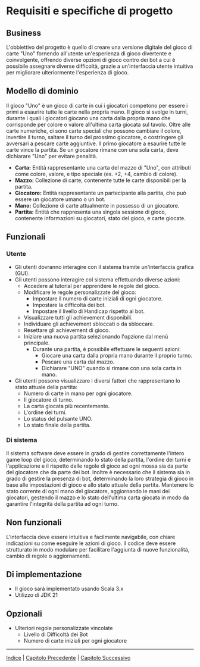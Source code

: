 # Requisiti e specifiche di progetto

## Business

L'obbiettivo del progetto è quello di creare una versione digitale del gioco di carte "Uno"
fornendo all'utente un'esperienza di gioco divertente e coinvolgente, offrendo diverse opzioni di gioco
contro dei bot a cui è possibile assegnare diverse difficoltà, grazie a un'interfaccia utente intuitiva
per migliorare ulteriormente l'esperienza di gioco.

## Modello di dominio

Il gioco "Uno" è un gioco di carte in cui i giocatori competono per essere i primi a esaurire tutte le carte nella propria mano. 
Il gioco si svolge in turni, durante i quali i giocatori giocano una carta dalla propria mano che corrisponde per colore o valore 
all'ultima carta giocata sul tavolo. Oltre alle carte numeriche, ci sono carte speciali che possono cambiare il colore, invertire 
il turno, saltare il turno del prossimo giocatore, o costringere gli avversari a pescare carte aggiuntive. Il primo giocatore a 
esaurire tutte le carte vince la partita. Se un giocatore rimane con una sola carta, deve dichiarare "Uno" per evitare penalità.

- **Carta:** Entità rappresentante una carta del mazzo di "Uno", con attributi come colore, valore, e tipo speciale (es. +2, +4, cambio di colore).
- **Mazzo:** Collezione di carte, contenente tutte le carte disponibili per la partita.
- **Giocatore:** Entità rappresentante un partecipante alla partita, che può essere un giocatore umano o un bot.
- **Mano:** Collezione di carte attualmente in possesso di un giocatore.
- **Partita:** Entità che rappresenta una singola sessione di gioco, contenente informazioni su giocatori, stato del gioco, e carte giocate.

## Funzionali



### Utente

- Gli utenti dovranno interagire con il sistema tramite un'interfaccia grafica (GUI).
- Gli utenti possono interagire col sistema effettuando diverse azioni:
  - Accedere al tutorial per apprendere le regole del gioco.
  - Modificare le regole personalizzate del gioco:
    - Impostare il numero di carte iniziali di ogni giocatore.
    - Impostare la difficoltà dei bot.
    - Impostare il livello di Handicap rispetto ai bot.
  - Visualizzare tutti gli achievement disponibili.
  - Individuare gli achievement sbloccati o da sbloccare.
  - Resettare gli achievement di gioco.
  - Iniziare una nuova partita selezionando l'opzione dal menù principale.
    - Durante una partita, è possibile effettuare le seguenti azioni:
      - Giocare una carta dalla propria mano durante il proprio turno.
      - Pescare una carta dal mazzo.
      - Dichiarare "UNO" quando si rimane con una sola carta in mano.
- Gli utenti possono visualizzare i diversi fattori che rappresentano lo stato attuale della partita:
    - Numero di carte in mano per ogni giocatore.
    - Il giocatore di turno.
    - La carta giocata più recentemente.
    - L'ordine dei turni.
    - Lo status del pulsante UNO.
    - Lo stato finale della partita.


### Di sistema

Il sistema software deve essere in grado di gestire correttamente l'intero game loop del gioco,
determinando lo stato della partita,
l'ordine dei turni e l'applicazione e il rispetto delle regole di gioco ad ogni mossa sia 
da parte del giocatore che da 
parte dei bot.
Inoltre è necessario che il sistema sia in grado di gestire la presenza di bot,
determinando la loro strategia di gioco in base
alle impostazioni di gioco e allo stato attuale della partita.
Mantenere lo stato corrente di ogni mano del giocatore, aggiornando le mani dei giocatori,
gestendo il mazzo e lo stato 
dell'ultima carta giocata in modo da garantire l'integrità della partita ad ogni turno.

## Non funzionali
L'interfaccia deve essere intuitiva e facilmente navigabile,
con chiare indicazioni su come eseguire le azioni di gioco. 
Il codice deve essere strutturato in modo modulare per facilitare 
l'aggiunta di nuove funzionalità, cambio di regole o aggiornamenti.

## Di implementazione

- Il gioco sarà implementato usando Scala 3.x
- Utilizzo di JDK 21

## Opzionali

 - Ulteriori regole personalizzate vincolate
   - Livello di Difficoltà dei Bot
   - Numero di carte iniziali per ogni giocatore

---

[Indice](../index.md) | [Capitolo Precedente](./2-Processo.md) | [Capitolo Successivo](./4-Design-architetturale.md)